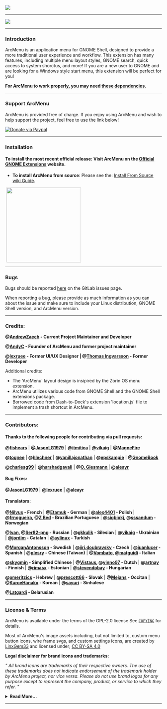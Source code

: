 ![](https://gitlab.com/arcmenu/arcmenu-assets/raw/master/images/ArcMenu_WideBanner.png)

-----

![](https://gitlab.com/arcmenu/arcmenu-assets/raw/master/images/ArcMenu_Banner.png)

-----

### Introduction

ArcMenu is an application menu for GNOME Shell, designed to provide a more traditional user experience and workflow. This extension has many features, including multiple menu layout styles, GNOME search, quick access to system shorctus, and more! If you are a new user to GNOME and are looking for a Windows style start menu, this extension will be perfect for you! 

**For ArcMenu to work properly, you may need [these dependencies](https://gitlab.com/arcmenu/ArcMenu/-/wikis/ArcMenu-Dependencies).**

-----

### Support ArcMenu

ArcMenu is provided free of charge. If you enjoy using ArcMenu and wish to help support the project, feel free to use the link below!

[![Donate via Paypal](https://gitlab.com/arcmenu/arcmenu-assets/raw/master/images/paypal_donate.png)](https://www.paypal.com/cgi-bin/webscr?cmd=_donations&business=53CWA7NR743WC&item_name=Donate+to+support+my+work&currency_code=USD&source=url)


-----


### Installation

#### To install the most recent official release: Visit ArcMenu on the [Official GNOME Extensions](https://extensions.gnome.org/extension/3628/arcmenu/) website.

- **To install ArcMenu from source**: Please see the: [Install From Source wiki Guide](https://gitlab.com/arcmenu/ArcMenu/-/wikis/Install-From-Source-Guide).

<p align="left">
       <a href="https://extensions.gnome.org/extension/3628/arcmenu/" >
    <img src="https://gitlab.com/arcmenu/arcmenu-assets/raw/master/images/get-it-ego.png" width="240" style="margin-left: 4px"/>
    </a>

-----

### Bugs

Bugs should be reported [here](https://gitlab.com/arcmenu/ArcMenu/issues) on the GitLab issues page.

When reporting a bug, please provide as much information as you can about the issue and make sure to include your Linux distribution, GNOME Shell version, and ArcMenu version.

-----

### Credits:

**@[AndrewZaech](https://gitlab.com/AndrewZaech) - Current Project Maintainer and Developer**

**@[AndyC](https://gitlab.com/LinxGem33) - Founder of ArcMenu and former project maintainer**

**@[lexruee](https://github.com/lexruee) - Former UI/UX Designer | @[Thomas Ingvarsson](https://gitlab.com/tingvarsson) -  Former Developer**

Additional credits:
* The 'ArcMenu' layout design is insipired by the Zorin OS menu extension.
* ArcMenu utilizes various code from GNOME Shell and the GNOME Shell extensions package.
* Borrowed code from Dash-to-Dock's extension 'location.js' file to implement a trash shortcut in ArcMenu.

-----

### Contributors:

#### Thanks to the following people for contributing via pull requests:

**@[fishears](https://github.com/fishears/Arc-Menu)** | **@[JasonLG1979](https://github.com/JasonLG1979)** | **@[itmitica](https://github.com/itmitica)** | **@[vikaig](https://gitlab.com/vikaig)** | **@[MagneFire](https://gitlab.com/MagneFire)**

**@[tognee](https://gitlab.com/tognee)** | **@[hlechner](https://gitlab.com/hlechner)** | **@[vanillajonathan](https://gitlab.com/vanillajonathan)** | **@[epskampie](https://gitlab.com/epskampie)** | **@[GnomeBook](https://gitlab.com/GnomeBook)** 

**@[charlesg99](https://github.com/charlesg99)** | **@[harshadgavali](https://gitlab.com/harshadgavali)** | **@[O. Giesmann ](https://gitlab.com/Etamuk)** | **@[aleayr ](https://gitlab.com/aleayr)**


#### Bug Fixes:

**@[JasonLG1979](https://github.com/JasonLG1979)**  | **@[lexruee](https://github.com/lexruee/Arc-Menu)** | **@[aleayr ](https://gitlab.com/aleayr)**


#### Translators:

**@[Nilvus](https://gitlab.com/Nilvus) - French** | **@[Etamuk](https://gitlab.com/Etamuk) - German** | **@[alex4401](https://gitlab.com/alex4401) - Polish** | **@[frnogueira](https://gitlab.com/frnogueira), @[Z Bed](https://gitlab.com/zbed) - Brazilian Portuguese** | **@[sigbjokj](https://gitlab.com/sigbjokj), @[sssandum](https://gitlab.com/sssandum) - Norwegian**

 **@[Ivan](https://gitlab.com/vantu5z), @[Ser82-png](https://gitlab.com/Ser82-png) - Russian** | **@[gkkulik](https://gitlab.com/gkkulik) - Silesian** | **@[vikaig](https://gitlab.com/vikaig) - Ukrainian** | **@[jordim](https://gitlab.com/jordim) - Catalan** | **@[aylinux](https://gitlab.com/aylinux) - Turkish**
 

**@[MorganAntonsson](https://gitlab.com/MorganAntonsson) - Swedish** | **@[jiri.doubravsky](https://gitlab.com/jiri.doubravsky) - Czech** | **@[juanlucer](https://gitlab.com/juanlucer) - Spanish** | **@[plesry](https://gitlab.com/plesry) - Chinese (Taiwan)** | **@[Vombato](https://gitlab.com/Vombato), @[matguidi](https://gitlab.com/matguidi) - Italian**

**@[skygmin](https://gitlab.com/skygmin) - Simplified Chinese** | **@[Vistaus](https://gitlab.com/Vistaus), @[vinno97](https://gitlab.com/vinno97) - Dutch** | **@[artnay](https://gitlab.com/artnay) - Finnish** |  **@[rimasx](https://gitlab.com/rimasx) - Estonian** | **@[stevendobay](https://gitlab.com/stevendobay) - Hungarian** 

**@[omeritzics](https://gitlab.com/omeritzics) - Hebrew** | **@[prescott66](https://gitlab.com/prescott66) - Slovak** | **@[Mejans](https://gitlab.com/Mejans) - Occitan** | **@[KuroeHanako](https://gitlab.com/KuroeHanako) - Korean** |  **@[sayuri](https://gitlab.com/sayuri-) - Sinhalese**

**@[Latgardi](https://gitlab.com/Latgardi) - Belarusian**

-----

### License & Terms

ArcMenu is available under the terms of the GPL-2.0 license See [`COPYING`](https://gitlab.com/arcmenu/ArcMenu/blob/master/COPYING) for details.

Most of ArcMenu's image assets including, but not limited to, custom menu button icons, wire frame svgs, and custom settings icons, are created by [LinxGem33](https://gitlab.com/LinxGem33) and licensed under; [CC BY-SA 4.0](https://creativecommons.org/licenses/by-sa/4.0/)

**Legal disclaimer for brand icons and trademarks:**

*" All brand icons are trademarks of their respective owners. The use of these trademarks does not indicate endorsement of the trademark holder by ArcMenu project, nor vice versa. Please do not use brand logos for any purpose except to represent the company, product, or service to which they refer. "*

<details>
<summary><b>Read More...</b></summary>

<p>

* **UBUNTU ![](https://gitlab.com/arcmenu/arcmenu-assets/raw/master/images/copyright2.svg)** - Ubuntu name and Ubuntu logo is a trademark of Canonical ![](https://gitlab.com/arcmenu/arcmenu-assets/raw/master/images/copyright2.svg) Ltd.

* **FEDORA ![](https://gitlab.com/arcmenu/arcmenu-assets/raw/master/images/copyright2.svg)** - Fedora and the Infinity design logo are trademarks of Red Hat, Inc.

* **DEBIAN ![](https://gitlab.com/arcmenu/arcmenu-assets/raw/master/images/copyright2.svg)** - is a registered trademark owned by Software in the Public Interest, Inc. Debian trademark is a registered United States trademark of Software in the Public Interest, Inc., managed by the Debian project.

* **MANJARO ![](https://gitlab.com/arcmenu/arcmenu-assets/raw/master/images/copyright2.svg)** - (logo) and name is a trademark of Manjaro GmbH & Co. KG

* **POP_OS! ![](https://gitlab.com/arcmenu/arcmenu-assets/raw/master/images/copyright2.svg)** - Name and (logo) is a trademark of system 76 ![](https://gitlab.com/arcmenu/arcmenu-assets/raw/master/images/copyright2.svg) Inc.

* **ARCH LINUX ![](https://gitlab.com/arcmenu/arcmenu-assets/raw/master/images/copyright2.svg)** - The stylized Arch Linux logo are recognised trademarks of Arch Linux, copyright 2002-2017 Judd Vinet and Aaron Griffin

* **SOLUS** - name and logo is Copyright ![](https://gitlab.com/arcmenu/arcmenu-assets/raw/master/images/copyright2.svg) 2014-2018 by Solus Project

* **KALI LINUX** - logo and name is part of ![](https://gitlab.com/arcmenu/arcmenu-assets/raw/master/images/copyright2.svg) OffSec Services Limited 2020

* **PUREOS** - name and logo is developed by members of the Purism community

* **RASPBERRY PI** ![](https://gitlab.com/arcmenu/arcmenu-assets/raw/master/images/copyright2.svg) - Logo and name is part of Raspberry Pi Foundation
UK Registered Charity 1129409

* **Gentoo Authors![](https://gitlab.com/arcmenu/arcmenu-assets/raw/master/images/copyright2.svg)** 2001–2020
Gentoo is a trademark of the Gentoo Foundation, Inc.

* **Voyager ![](https://gitlab.com/arcmenu/arcmenu-assets/raw/master/images/copyright2.svg) Linux**
(name) and (logo)

* **MXLinux![](https://gitlab.com/arcmenu/arcmenu-assets/raw/master/images/copyright2.svg)** 2020 -
Linux - is the registered trademark of Linus Torvalds in the U.S. and other countries.

* **Red Hat, Inc.![](https://gitlab.com/arcmenu/arcmenu-assets/raw/master/images/copyright2.svg)** Copyright 2020 
(name) and (logo)

* **ZORIN OS** - The "Z" logomark is a registered trademark of Zorin Technology Group Ltd. Copyright © 2019 - 2021 Zorin Technology Group Ltd

</p>
</details>

-----
